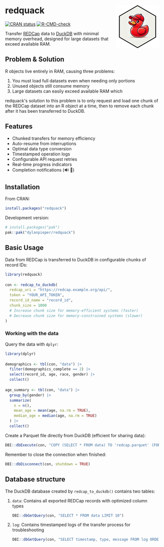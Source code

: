 # redquack <img src="man/figures/redquack-hex.png" align="right" width="140"/>

[![CRAN status](https://www.r-pkg.org/badges/version/redquack)](https://cran.r-pkg.org/package=redquack) [![R-CMD-check](https://github.com/dylanpieper/redquack/actions/workflows/R-CMD-check.yaml/badge.svg)](https://github.com/dylanpieper/redquack/actions/workflows/R-CMD-check.yaml)

Transfer [REDCap](https://www.project-redcap.org/) data to [DuckDB](https://duckdb.org/) with minimal memory overhead, designed for large datasets that exceed available RAM.

## Problem & Solution

R objects live entirely in RAM, causing three problems:

1.  You must load full datasets even when needing only portions
2.  Unused objects still consume memory
3.  Large datasets can easily exceed available RAM which

redquack's solution to this problem is to only request and load one chunk of the REDCap dataset into an R object at a time, then to remove each chunk after it has been transferred to DuckDB.

## Features

-   Chunked transfers for memory efficiency
-   Auto-resume from interruptions
-   Optimal data type conversion
-   Timestamped operation logs
-   Configurable API request retries
-   Real-time progress indicators
-   Completion notifications (🔊 🦆)

## Installation

From CRAN:

``` r
install.packages("redquack")
```

Development version:

``` r
# install.packages("pak")
pak::pak("dylanpieper/redquack")
```

## Basic Usage

Data from REDCap is transferred to DuckDB in configurable chunks of record IDs:

``` r
library(redquack)

con <- redcap_to_duckdb(
  redcap_uri = "https://redcap.example.org/api/",
  token = "YOUR_API_TOKEN",
  record_id_name = "record_id",
  chunk_size = 1000  
  # Increase chunk size for memory-efficient systems (faster)
  # Decrease chunk size for memory-constrained systems (slower)
)
```

### Working with the data

Query the data with `dplyr`:

``` r
library(dplyr)

demographics <- tbl(con, "data") |>
  filter(demographics_complete == 2) |>
  select(record_id, age, race, gender) |>
  collect()

age_summary <- tbl(con, "data") |>
  group_by(gender) |>
  summarize(
    n = n(),
    mean_age = mean(age, na.rm = TRUE),
    median_age = median(age, na.rm = TRUE)
  ) |>
  collect()
```

Create a Parquet file directly from DuckDB (efficient for sharing data):

``` r
DBI::dbExecute(con, "COPY (SELECT * FROM data) TO 'redcap.parquet' (FORMAT PARQUET)")
```

Remember to close the connection when finished:

``` r
DBI::dbDisconnect(con, shutdown = TRUE)
```

## Database structure

The DuckDB database created by `redcap_to_duckdb()` contains two tables:

1.  `data`: Contains all exported REDCap records with optimized column types

    ``` r
    DBI::dbGetQuery(con, "SELECT * FROM data LIMIT 10")
    ```

2.  `log`: Contains timestamped logs of the transfer process for troubleshooting

    ``` r
    DBI::dbGetQuery(con, "SELECT timestamp, type, message FROM log ORDER BY timestamp")
    ```
